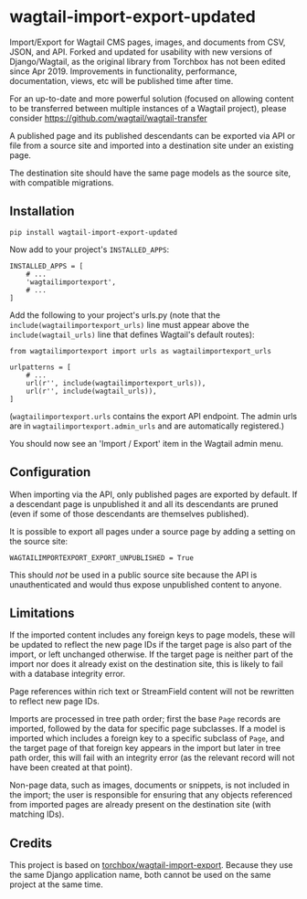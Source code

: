 # wagtail-import-export-updated
Import/Export for Wagtail CMS pages, images, and documents from CSV, JSON, and API. Forked and updated for usability with new versions of Django/Wagtail, as the original library from Torchbox has not been edited since Apr 2019.
Improvements in functionality, performance, documentation, views, etc will be published time after time.

For an up-to-date and more powerful solution (focused on allowing content to be transferred between multiple instances of a Wagtail project), please consider https://github.com/wagtail/wagtail-transfer

A published page and its published descendants can be exported via API or file from a source site and imported into a destination site under an existing page.

The destination site should have the same page models as the source site, with compatible migrations.

## Installation

    pip install wagtail-import-export-updated

Now add to your project's `INSTALLED_APPS`:

    INSTALLED_APPS = [
        # ...
        'wagtailimportexport',
        # ...
    ]

Add the following to your project's urls.py (note that the `include(wagtailimportexport_urls)` line must appear above the `include(wagtail_urls)` line that defines Wagtail's default routes):

    from wagtailimportexport import urls as wagtailimportexport_urls

    urlpatterns = [
        # ...
        url(r'', include(wagtailimportexport_urls)),
        url(r'', include(wagtail_urls)),
    ]

(`wagtailimportexport.urls` contains the export API endpoint. The admin urls are in `wagtailimportexport.admin_urls` and
are automatically registered.)

You should now see an 'Import / Export' item in the Wagtail admin menu.

## Configuration

When importing via the API, only published pages are exported by default. If a descendant page is unpublished it and all its descendants are pruned (even if some of those descendants are themselves published).

It is possible to export all pages under a source page by adding a setting on the source site:

    WAGTAILIMPORTEXPORT_EXPORT_UNPUBLISHED = True

This should *not* be used in a public source site because the API is unauthenticated and would thus expose unpublished content to anyone.


## Limitations

If the imported content includes any foreign keys to page models, these will be updated to reflect the new page IDs if the target page is also part of the import, or left unchanged otherwise. If the target page is neither part of the import nor does it already exist on the destination site, this is likely to fail with a database integrity error.

Page references within rich text or StreamField content will not be rewritten to reflect new page IDs.

Imports are processed in tree path order; first the base `Page` records are imported, followed by the data for specific page subclasses. If a model is imported which includes a foreign key to a specific subclass of `Page`, and the target page of that foreign key appears in the import but later in tree path order, this will fail with an integrity error (as the relevant record will not have been created at that point).

Non-page data, such as images, documents or snippets, is not included in the import; the user is responsible for ensuring that any objects referenced from imported pages are already present on the destination site (with matching IDs).

## Credits
This project is based on [torchbox/wagtail-import-export](https://github.com/torchbox/wagtail-import-export). Because they use the same Django application name, both cannot be used on the same project at the same time.
